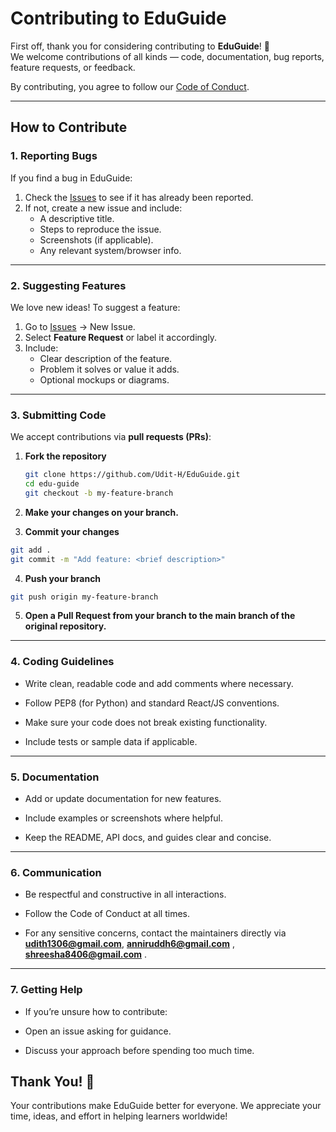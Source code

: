 # Contributing to EduGuide

First off, thank you for considering contributing to **EduGuide**! 🎉  
We welcome contributions of all kinds — code, documentation, bug reports, feature requests, or feedback.  

By contributing, you agree to follow our [Code of Conduct](CODE_OF_CONDUCT.md).

---

## How to Contribute

### 1. Reporting Bugs
If you find a bug in EduGuide:

1. Check the [Issues](https://github.com/Udit-H/EduGuide/issues) to see if it has already been reported.  
2. If not, create a new issue and include:
   - A descriptive title.
   - Steps to reproduce the issue.
   - Screenshots (if applicable).
   - Any relevant system/browser info.

---

### 2. Suggesting Features
We love new ideas! To suggest a feature:

1. Go to [Issues](https://github.com/Udit-H/EduGuide/issues) → New Issue.  
2. Select **Feature Request** or label it accordingly.  
3. Include:
   - Clear description of the feature.
   - Problem it solves or value it adds.
   - Optional mockups or diagrams.

---

### 3. Submitting Code
We accept contributions via **pull requests (PRs)**:

1. **Fork the repository**  
   ```bash
   git clone https://github.com/Udit-H/EduGuide.git
   cd edu-guide
   git checkout -b my-feature-branch
2. **Make your changes on your branch.**

3. **Commit your changes**

```bash
git add .
git commit -m "Add feature: <brief description>"
```
4. **Push your branch**

```bash
git push origin my-feature-branch
```
5. **Open a Pull Request from your branch to the main branch of the original repository.**

---

### 4. Coding Guidelines
- Write clean, readable code and add comments where necessary.

- Follow PEP8 (for Python) and standard React/JS conventions.

- Make sure your code does not break existing functionality.

- Include tests or sample data if applicable.

---

### 5. Documentation
- Add or update documentation for new features.

- Include examples or screenshots where helpful.

- Keep the README, API docs, and guides clear and concise.

---

### 6. Communication
- Be respectful and constructive in all interactions.

- Follow the Code of Conduct at all times.

- For any sensitive concerns, contact the maintainers directly via **udith1306@gmail.com**, **anniruddh6@gmail.com** , **shreesha8406@gmail.com** .

---

### 7. Getting Help
- If you’re unsure how to contribute:

- Open an issue asking for guidance.

- Discuss your approach before spending too much time.

## Thank You! 🙏
Your contributions make EduGuide better for everyone.
We appreciate your time, ideas, and effort in helping learners worldwide!
